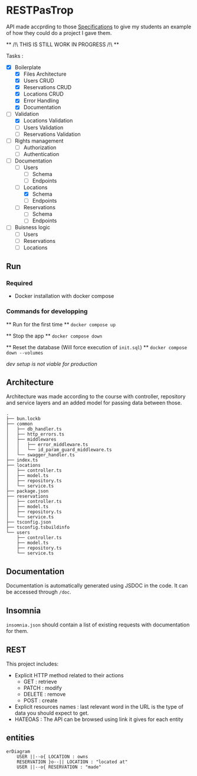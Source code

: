 # RESTPasTrop

API made accprding to those [Specifications](https://gist.github.com/Vagahbond/3d75e2901373010f2f73e2856e89f753) to give my students an example of how they could do a project I gave them.

** /!\ THIS IS STILL WORK IN PROGRESS /!\ **

Tasks :

- [x] Boilerplate
  - [x] Files Architecture
  - [x] Users CRUD
  - [x] Reservations CRUD
  - [x] Locations CRUD
  - [x] Error Handling
  - [x] Documentation
- [ ] Validation
  - [x] Locations Validation
  - [ ] Users Validation
  - [ ] Reservations Validation
- [ ] Rights management
  - [ ] Authorization
  - [ ] Authentication
- [ ] Documentation
  - [ ] Users
    - [ ] Schema
    - [ ] Endpoints
  - [ ] Locations
    - [x] Schema
    - [ ] Endpoints
  - [ ] Reservations
    - [ ] Schema
    - [ ] Endpoints
- [ ] Buisness logic
  - [ ] Users
  - [ ] Reservations
  - [ ] Locations

## Run

### Required

- Docker installation with docker compose

### Commands for developping

** Run for the first time **
`docker compose up`

** Stop the app **
`docker compose down`

** Reset the database (Will force execution of `init.sql`) **
`docker compose down --volumes`

_dev setup is not viable for production_

## Architecture

Architecture was made according to the course with controller, repository and service layers and an added model for passing data between those.

```
.
├── bun.lockb
├── common
│   ├── db_handler.ts
│   ├── http_errors.ts
│   ├── middlewares
│   │   ├── error_middleware.ts
│   │   └── id_param_guard_middleware.ts
│   └── swagger_handler.ts
├── index.ts
├── locations
│   ├── controller.ts
│   ├── model.ts
│   ├── repository.ts
│   └── service.ts
├── package.json
├── reservations
│   ├── controller.ts
│   ├── model.ts
│   ├── repository.ts
│   └── service.ts
├── tsconfig.json
├── tsconfig.tsbuildinfo
└── users
    ├── controller.ts
    ├── model.ts
    ├── repository.ts
    └── service.ts
```

## Documentation

Documentation is automatically generated using JSDOC in the code. It can be accessed through `/doc`.

## Insomnia

`insomnia.json` should contain a list of existing requests with documentation for them.

## REST

This project includes:

- Explicit HTTP method related to their actions
  - GET : retrieve
  - PATCH : modify
  - DELETE : remove
  - POST : create
- Explicit resources names : last relevant word in the URL is the type of data you should expect to get.
- HATEOAS : The API can be browsed using link it gives for each entity

## entities

```mermaid
erDiagram
    USER ||--o{ LOCATION : owns
    RESERVATION }o--|| LOCATION : "located at"
    USER ||--o{ RESERVATION : "made"
```
